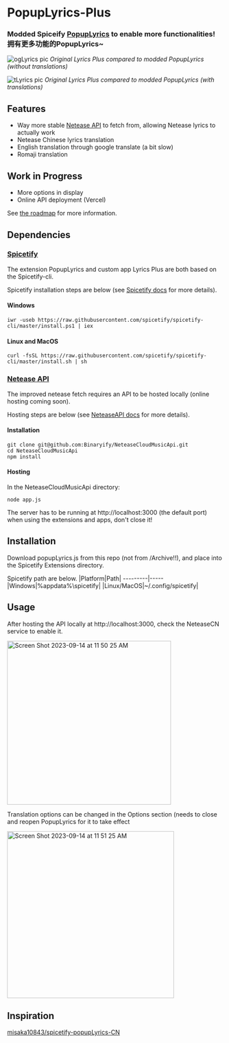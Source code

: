 # PopupLyrics-Plus
### Modded Spiceify [PopupLyrics](https://github.com/spicetify/spicetify-cli/tree/master/CustomApps/lyrics-plus) to enable more functionalities! 拥有更多功能的PopupLyrics~
![ogLyrics pic](https://github.com/Patrick-orz/PopupLyrics-Plus/assets/132706084/a51be58d-a653-43f6-bd4a-142f120410fe)
*Original Lyrics Plus compared to modded PopupLyrics (without translations)*

![tLyrics pic](https://github.com/Patrick-orz/PopupLyrics-Plus/assets/132706084/b54682a3-43b7-4d01-b4b4-2a5473071a04)
*Original Lyrics Plus compared to modded PopupLyrics (with translations)*

## Features
- Way more stable [Netease API](https://github.com/Binaryify/NeteaseCloudMusicApi) to fetch from, allowing Netease lyrics to actually work
- Netease Chinese lyrics translation
- English translation through google translate (a bit slow)
- Romaji translation
## Work in Progress
- More options in display
- Online API deployment (Vercel)

See [the roadmap](https://github.com/Patrick-orz/PopupLyrics-Plus/projects?query=is%3Aopen) for more information.
## Dependencies
### [Spicetify](https://github.com/spicetify/spicetify-cli)
The extension PopupLyrics and custom app Lyrics Plus are both based on the Spicetify-cli.

Spicetify installation steps are below (see [Spicetify docs](https://spicetify.app/docs/getting-started) for more details).
#### Windows
```iwr -useb https://raw.githubusercontent.com/spicetify/spicetify-cli/master/install.ps1 | iex```
#### Linux and MacOS
```curl -fsSL https://raw.githubusercontent.com/spicetify/spicetify-cli/master/install.sh | sh```

### [Netease API](https://github.com/Binaryify/NeteaseCloudMusicApi)
The improved netease fetch requires an API to be hosted locally (online hosting coming soon).

Hosting steps are below (see [NeteaseAPI docs](https://binaryify.github.io/NeteaseCloudMusicApi/#/?id=%e5%ae%89%e8%a3%85) for more details).
#### Installation
```
git clone git@github.com:Binaryify/NeteaseCloudMusicApi.git
cd NeteaseCloudMusicApi
npm install
```
#### Hosting
In the NeteaseCloudMusicApi directory: 
```
node app.js
```
The server has to be running at http://localhost:3000 (the default port) when using the extensions and apps, don't close it!

## Installation
Download popupLyrics.js from this repo (not from /Archive!!), and place into the Spicetify Extensions directory.

Spicetify path are below.
|Platform|Path|
---------|-----
|Windows|%appdata%\spicetify\|
|Linux/MacOS|~/.config/spicetify|

## Usage
After hosting the API locally at http://localhost:3000, check the NeteaseCN service to enable it.

<img width="382" alt="Screen Shot 2023-09-14 at 11 50 25 AM" src="https://github.com/Patrick-orz/PopupLyrics-Plus/assets/132706084/f0615ed0-1092-4a1f-bb91-ae936a1d67fd">

Translation options can be changed in the Options section (needs to close and reopen PopupLyrics for it to take effect

<img width="389" alt="Screen Shot 2023-09-14 at 11 51 25 AM" src="https://github.com/Patrick-orz/PopupLyrics-Plus/assets/132706084/9bafe94e-bbc2-4b01-83ef-dd0a8c806922">

## Inspiration
[misaka10843/spicetify-popupLyrics-CN](https://github.com/misaka10843/spicetify-popupLyrics-CN)
